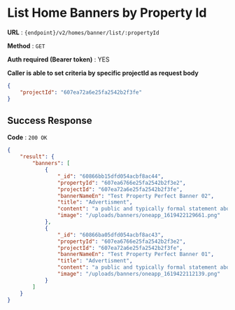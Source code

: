 # List Home Banners by Property Id


**URL** : `{endpoint}/v2/homes/banner/list/:propertyId`

**Method** : `GET`

**Auth required (Bearer token)** : YES

**Caller is able to set criteria by specific projectId as request body**

```json
{
    "projectId": "607ea72a6e25fa2542b2f3fe"
}
```

## Success Response

**Code** : `200 OK`

```json
{
    "result": {
        "banners": [
            {
                "_id": "60866bb15dfd054acbf8ac44",
                "propertyId": "607ea6766e25fa2542b2f3e2",
                "projectId": "607ea72a6e25fa2542b2f3fe",
                "bannerNameEn": "Test Property Perfect Banner 02",
                "title": "Advertisment",
                "content": "a public and typically formal statement about a fact, occurrence, or intention. Test 02",
                "image": "/uploads/banners/oneapp_1619422129661.png"
            },
            {
                "_id": "60866ba05dfd054acbf8ac43",
                "propertyId": "607ea6766e25fa2542b2f3e2",
                "projectId": "607ea72a6e25fa2542b2f3fe",
                "bannerNameEn": "Test Property Perfect Banner 01",
                "title": "Advertisment",
                "content": "a public and typically formal statement about a fact, occurrence, or intention. Test 01",
                "image": "/uploads/banners/oneapp_1619422112139.png"
            }
        ]
    }
}
```
